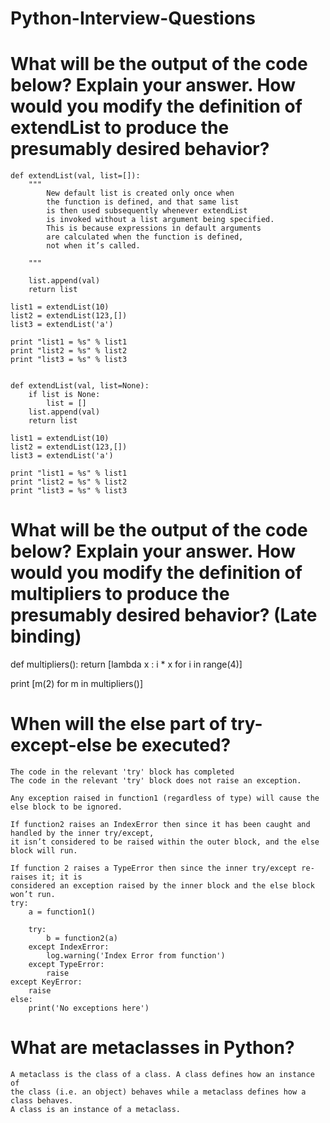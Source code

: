 # Python-Interview-Questions


# What will be the output of the code below? Explain your answer. How would you modify the definition of extendList to produce the presumably desired behavior?


    def extendList(val, list=[]):
        """
            New default list is created only once when
            the function is defined, and that same list
            is then used subsequently whenever extendList
            is invoked without a list argument being specified.
            This is because expressions in default arguments
            are calculated when the function is defined,
            not when it’s called.

        """
        
        list.append(val)
        return list

    list1 = extendList(10)
    list2 = extendList(123,[])
    list3 = extendList('a')

    print "list1 = %s" % list1
    print "list2 = %s" % list2
    print "list3 = %s" % list3


    def extendList(val, list=None):
        if list is None:
            list = []
        list.append(val)
        return list

    list1 = extendList(10)
    list2 = extendList(123,[])
    list3 = extendList('a')

    print "list1 = %s" % list1
    print "list2 = %s" % list2
    print "list3 = %s" % list3


# What will be the output of the code below? Explain your answer. How would you modify the definition of multipliers to produce the presumably desired behavior? (Late binding)


def multipliers():
    return [lambda x : i * x for i in range(4)]

print [m(2) for m in multipliers()]


# When will the else part of try-except-else be executed?

    The code in the relevant 'try' block has completed
    The code in the relevant 'try' block does not raise an exception.

    Any exception raised in function1 (regardless of type) will cause the else block to be ignored.
    
    If function2 raises an IndexError then since it has been caught and handled by the inner try/except,
    it isn’t considered to be raised within the outer block, and the else block will run.
    
    If function 2 raises a TypeError then since the inner try/except re-raises it; it is 
    considered an exception raised by the inner block and the else block won’t run.
    try:
        a = function1()
        
        try:
            b = function2(a)
        except IndexError:
            log.warning('Index Error from function')
        except TypeError:
            raise
    except KeyError:
        raise
    else:
        print('No exceptions here')

        
# What are metaclasses in Python?

    A metaclass is the class of a class. A class defines how an instance of 
    the class (i.e. an object) behaves while a metaclass defines how a class behaves.
    A class is an instance of a metaclass.
